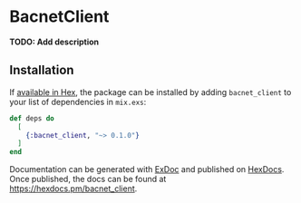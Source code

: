 # BacnetClient

**TODO: Add description**

## Installation

If [available in Hex](https://hex.pm/docs/publish), the package can be installed
by adding `bacnet_client` to your list of dependencies in `mix.exs`:

```elixir
def deps do
  [
    {:bacnet_client, "~> 0.1.0"}
  ]
end
```

Documentation can be generated with [ExDoc](https://github.com/elixir-lang/ex_doc)
and published on [HexDocs](https://hexdocs.pm). Once published, the docs can
be found at <https://hexdocs.pm/bacnet_client>.


